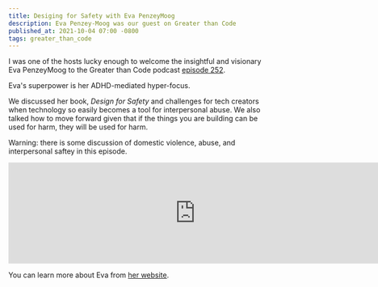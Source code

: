 ```yaml
---
title: Desiging for Safety with Eva PenzeyMoog
description: Eva Penzey-Moog was our guest on Greater than Code
published_at: 2021-10-04 07:00 -0800
tags: greater_than_code
---
```


I was one of the hosts lucky enough to welcome the insightful and visionary
Eva PenzeyMoog to the Greater than Code podcast [episode
252](https://www.greaterthancode.com/designing-for-safety).

Eva's superpower is her ADHD-mediated hyper-focus.

We discussed her book, *Design for Safety* and challenges for tech creators when
technology so easily becomes a tool for interpersonal abuse. We also talked
how to move forward given that if the things you are building can be used for
harm, they will be used for harm.

Warning: there is some discussion of domestic violence, abuse, and interpersonal
saftey in this episode.

<iframe src="https://player.fireside.fm/v2/nERs6yQ-+Wz3yFAjF?theme=dark" width="740" height="200" frameborder="0" scrolling="no"></iframe>

You can learn more about Eva from [her website](https://evapenzeymoog.com).
